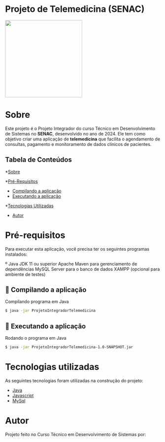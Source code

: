 # Projeto de Telemedicina (SENAC)

<img src="https://cdn-icons-png.flaticon.com/512/7228/7228311.png" height="250" width="250">

Sobre
=========
Este projeto é o Projeto Integrador do curso Técnico em Desenvolvimento de Sistemas no <b>SENAC</b>, desenvolvido no ano de 2024. 
Ele tem como objetivo criar uma aplicação de <b>telemedicina</b> que facilita o agendamento de consultas, pagamento e monitoramento de dados clínicos de pacientes.

Tabela de Conteúdos
-----------------------

*[Sobre](#sobre)

*[Pré-Requisitos](#pré-requisitos)                      
* [Compilando a aplicação](#Compilando-a-aplicação)
* [Executando a aplicação](#Executando-a-aplicação)

*[Tecnologias Utilizadas](#tecnologias-utilizadas)
* [Autor](#autor) 

Pré-requisitos
==============
Para executar esta aplicação, você precisa ter os seguintes programas instalados:

º Java JDK 11 ou superior
Apache Maven para gerenciamento de dependências
MySQL Server para o banco de dados
XAMPP (opcional para ambiente de testes)

🚀 Compilando a aplicação
----------------------
Compilando programa em Java

```bash
$ java -jar ProjetoIntegradorTelemedicina
```

🚀 Executando a aplicação
----------------------
Rodando o programa em Java

```bash
$ java -jar ProjetoIntegradorTelemedicina-1.0-SNAPSHOT.jar
```


Tecnologias utilizadas
======================

As seguintes tecnologias foram utilizadas na construção do projeto:

- [Java](https://www.oracle.com/br/java/)
- [Javascript](https://developer.mozilla.org/pt-BR/docs/Web/JavaScript)
- [MySql](https://www.mysql.com/)


Autor
=====
Projeto feito no Curso Técnico em Desenvolvimento de Sistemas por:<br>